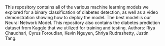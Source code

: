 This repository contains all of the various machine learning models we explored for a binary classification of diabetes detection, as well as a video demonstration showing how to deploy the model. The best model is our Neural Network Model. This repository also contains the diabetes prediction dataset from Kaggle that we utilized for training and testing. Authors: Riya Chaudhari, Cyrus Foroudian, Kevin Nguyen, Shriya Rudrashetty, Justin Tang. 
